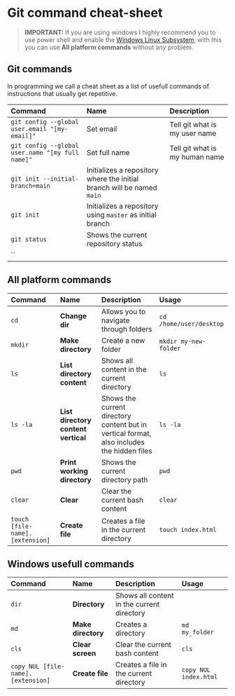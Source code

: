 # Git command cheat-sheet

> **IMPORTANT:** If you are using windows I highly recommend you to use power shell and enable the [Windows Linux Subsystem](https://learn.microsoft.com/en-us/windows/wsl/install), with this you can use **All platform commands** without any problem.

## Git commands
In programming we call a cheat sheet as a list of usefull commands of instructions that usually get repetitive.

| Command | Name | Description |
| :------ | :--- | :--------- |
|  `git config --global user.email "[my-email]"`  |  Set email  | Tell git what is my user name |
|  `git config --global user.name "[my full name]"`  |  Set full name  | Tell git what is my human name |
|  `git init --initial-branch=main`  |  Initializes a repository where the initial branch will be named `main`  |    |
|  `git init`  |  Initializes a repository using `master` as initial branch  |    |
|  `git status`  |  Shows the current repository status  |    |
|  ``  |    |    |

## All platform commands
| Command | Name | Description | Usage |
| :------ | :--- | :--------- | :------ |
|  `cd`  |  **Change dir**  |  Allows you to navigate through folders  | `cd /home/user/desktop`
|  `mkdir`  |  **Make directory**  |  Create a new folder  | `mkdir my-new-folder` |
|  `ls`  |  **List directory content**  |  Shows all content in the current directory  | `ls` |
|  `ls -la`  |  **List directory content vertical**  |  Shows the current directory content but in vertical format, also includes the hidden files  | `ls -la` |
|  `pwd`  | **Print working directory** | Shows the current directory path | `pwd` |
|  `clear` | **Clear** | Clear the current bash content | `clear` |
|  `touch [file-name].[extension]` | **Create file** | Creates a file in the current directory | `touch index.html`|


## Windows usefull commands
| Command | Name | Description | Usage |
| :------ | :--- | :--------- | :----- |
|  `dir`  | **Directory**   |  Shows all content in the current directory  |  |
|  `md`  |  **Make directory**  |  Creates a directory  | `md my_folder` |
|  `cls` |  **Clear screen**  |  Clear the current bash content | `cls` |
|  `copy NUL [file-name].[extension]` | **Create file** | Creates a file in the current directory | `copy NUL index.html` |
